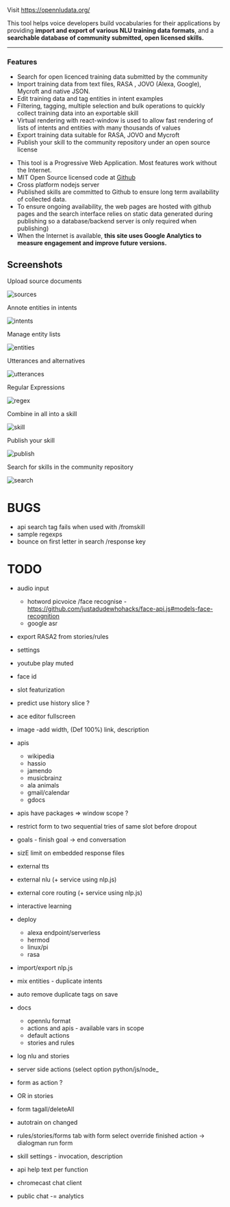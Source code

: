 

Visit https://opennludata.org/ 


This tool helps voice developers build vocabularies for their applications by providing <b>import and export of various NLU training data formats</b>, and a <b>searchable database of community submitted, open licensed skills.</b>

<hr/>
        <h3>Features</h3>
        <ul>
            <li>Search for open licenced training data submitted by the community</li>
            <li>Import training data from text files, RASA , JOVO (Alexa, Google), Mycroft and native JSON.</li>
            <li>Edit training data and tag entities in intent examples</li>
            <li>Filtering, tagging, multiple selection and bulk operations to quickly collect training data into an exportable skill</li>
            <li>Virtual rendering with react-window is used to allow fast rendering of lists of intents and entities with many thousands of values</li>
            <li>Export training data suitable for RASA, JOVO and Mycroft</li>
            <li>Publish your skill to the community repository under an open source license</li>
        </ul>
        <ul>
            <li>This tool is a Progressive Web Application. Most features work without the Internet.</li>
            <li>MIT Open Source licensed code at <a target="_new" href="https://github.com/syntithenai/opennludata" >Github</a></li>
            <li>Cross platform nodejs server</li>
            <li>Published skills are committed to Github to ensure long term availability of collected data.</li>
            <li>To ensure ongoing availability, the web pages are hosted with github pages and the search interface relies on static data generated during publishing so a database/backend server is only required when publishing)</li>
             <li>When the Internet is available, <b>this site uses Google Analytics to measure engagement and improve future versions.</b> </li>
        </ul>
        



## Screenshots

Upload source documents

![sources](https://raw.githubusercontent.com/syntithenai/opennludata/master/docs/static/media/screenshots/sources.png)

Annote entities in intents

![intents](https://raw.githubusercontent.com/syntithenai/opennludata/master/docs/static/media/screenshots/intents.png)

Manage entity lists

![entities](https://raw.githubusercontent.com/syntithenai/opennludata/master/docs/static/media/screenshots/entities.png)

Utterances and alternatives

![utterances](https://raw.githubusercontent.com/syntithenai/opennludata/master/docs/static/media/screenshots/utterances.png)

Regular Expressions

![regex](https://raw.githubusercontent.com/syntithenai/opennludata/master/docs/static/media/screenshots/regex.png)

Combine in all into a skill

![skill](https://raw.githubusercontent.com/syntithenai/opennludata/master/docs/static/media/screenshots/skill.png)

Publish your skill

![publish](https://raw.githubusercontent.com/syntithenai/opennludata/master/docs/static/media/screenshots/publish.png)

Search for skills in the community repository

![search](https://raw.githubusercontent.com/syntithenai/opennludata/master/docs/static/media/screenshots/search.png)





# BUGS
- api search tag fails when used with /fromskill
- sample regexps
- bounce on first letter in search /response key


# TODO


- audio input
    - hotword picvoice /face recognise - https://github.com/justadudewhohacks/face-api.js#models-face-recognition
    - google asr

- export RASA2 from stories/rules



- settings

- youtube play muted 
- face id

- slot featurization
- predict use history slice ?

- ace editor fullscreen
- image -add width, (Def 100%) link, description

- apis
  - wikipedia
  - hassio
  - jamendo
  - musicbrainz
  - ala animals
  - gmail/calendar
  - gdocs
  
- apis have packages => window scope  ?
  
- restrict form to two sequential tries of same slot before dropout
- goals - finish goal -> end conversation

- sizE limit on embedded response files

- external tts
- external nlu (+ service using nlp.js)
- external core routing  (+ service using nlp.js)
    
- interactive learning
- deploy
  - alexa endpoint/serverless
  - hermod
  - linux/pi
  - rasa

- import/export nlp.js
- mix entities - duplicate intents
- auto remove duplicate tags on save

- docs 
    - opennlu format
    - actions and apis - available vars in scope
    - default actions
    - stories and rules
    
- log nlu and stories
- server side actions (select option python/js/node_
- form as action ?
- OR in stories
- form tagall/deleteAll
- autotrain on changed
- rules/stories/forms tab with form select override finished action -> dialogman run form 
- skill settings - invocation, description
- api help text per function
- chromecast chat client
- public chat -= analytics

